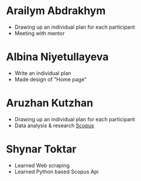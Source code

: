 # Arailym Abdrakhym
* Drawing up an individual plan for each participant
* Meeting with mentor
# Albina Niyetullayeva
* Write an individual plan
* Made design of "Home page"

# Aruzhan Kutzhan
* Drawing up an individual plan for each participant
* Data analysis & research [Scopus](https://www.scopus.com/home.uri)

# Shynar Toktar
* Learned Web scraping
* Learned Python based Scopus Api
